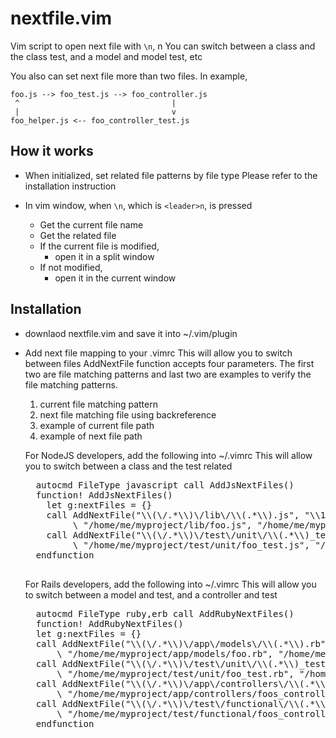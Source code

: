 nextfile.vim
===============

Vim script to open next file with `\n`, <leader>n
You can switch between a class and the class test, and a model and model test, etc

You also can set next file more than two files. In example,

    foo.js --> foo_test.js --> foo_controller.js 
     ^                                  |
     |                                  v
    foo_helper.js <-- foo_controller_test.js
 

How it works
------------

* When initialized, set related file patterns by file type
  Please refer to the installation instruction

* In vim window, when `\n`, which is `<leader>n`, is pressed
    * Get the current file name
    * Get the related file
    * If the current file is modified,
        * open it in a split window
    * If not modified,
        * open it in the current window

Installation
------------

* downlaod nextfile.vim and save it into ~/.vim/plugin
* Add next file mapping to your .vimrc
  This will allow you to switch between files
  AddNextFile function accepts four parameters. 
  The first two are file matching patterns and last two are 
  examples to verify the file matching patterns.
    1. current file matching pattern
    2. next file matching file using backreference
    3. example of current file path
    4. example of next file path
    
  For NodeJS developers, add the following into ~/.vimrc
  This will allow you to switch between a class and the test related

    <pre>
    autocmd FileType javascript call AddJsNextFiles()
    function! AddJsNextFiles()
      let g:nextFiles = {}
      call AddNextFile("\\(\/.*\\)\/lib\/\\(.*\\).js", "\\1\/test\/unit\/\\2_test.js", 
           \ "/home/me/myproject/lib/foo.js", "/home/me/myproject/test/unit/foo_test.js")
      call AddNextFile("\\(\/.*\\)\/test\/unit\/\\(.*\\)_test.js", "\\1\/lib\/\\2.js",
           \ "/home/me/myproject/test/unit/foo_test.js", "/home/me/myproject/lib/foo.js")
    endfunction
    </pre>

  For Rails developers, add the following into ~/.vimrc
  This will allow you to switch between a model and test, and a controller and test
  
    <pre>
    autocmd FileType ruby,erb call AddRubyNextFiles()
    function! AddRubyNextFiles()
    let g:nextFiles = {}
    call AddNextFile("\\(\/.*\\)\/app\/models\/\\(.*\\).rb", "\\1\/test\/unit\/\\2_test.rb",
        \ "/home/me/myproject/app/models/foo.rb", "/home/me/myproject/test/unit/foo_test.rb")
    call AddNextFile("\\(\/.*\\)\/test\/unit\/\\(.*\\)_test.rb", "\\1\/app\/models\/\\2.rb", 
        \ "/home/me/myproject/test/unit/foo_test.rb", "/home/me/myproject/app/models/foo.rb")
    call AddNextFile("\\(\/.*\\)\/app\/controllers\/\\(.*\\).rb", "\\1\/test\/functional\/\\2_test.rb",
        \ "/home/me/myproject/app/controllers/foos_controller.rb", "/home/me/myproject/test/functional/foos_controller_test.rb")
    call AddNextFile("\\(\/.*\\)\/test\/functional\/\\(.*\\)_test.rb", "\\1\/app\/controllers\/\\2.rb",
        \ "/home/me/myproject/test/functional/foos_controller_test.rb", "/home/me/myproject/app/controllers/foos_controller.rb")
    endfunction
    </pre>
